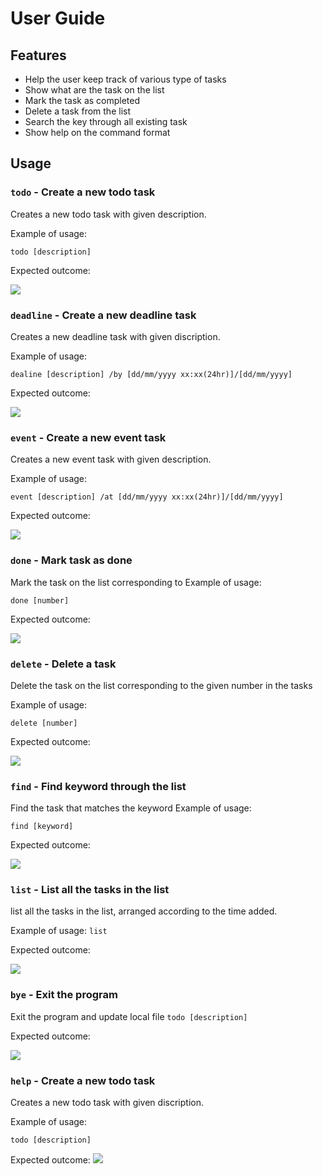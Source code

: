 # User Guide

## Features 
* Help the user keep track of various type of tasks
* Show what are the task on the list
* Mark the task as completed
* Delete a task from the list
* Search the key through all existing task
* Show help on the command format

## Usage

### `todo` - Create a new todo task 

Creates a new todo task with given description.

Example of usage: 

`todo [description]`

Expected outcome:

![](todo.png)

### `deadline` - Create a new deadline task 

Creates a new deadline task with given discription.

Example of usage: 

`dealine [description] /by [dd/mm/yyyy xx:xx(24hr)]/[dd/mm/yyyy]`

Expected outcome:

![](deadline.png)

### `event` - Create a new event task 

Creates a new event task with given description.

Example of usage: 

`event [description] /at [dd/mm/yyyy xx:xx(24hr)]/[dd/mm/yyyy]`

Expected outcome:

![](event.png)

### `done` - Mark task as done 

Mark the task on the list corresponding to
Example of usage: 

`done [number]`

Expected outcome:

![](done.png)

### `delete` -  Delete a task

Delete the task on the list corresponding to the given number in the tasks

Example of usage: 

`delete [number]`

Expected outcome:

![](delete.png)



### `find` - Find keyword through the list 

Find the task that matches the keyword
Example of usage: 

`find [keyword]`

Expected outcome:

![](find.png)

### `list` - List all the tasks in the list 
list all the tasks in the list, arranged according to the time added.

Example of usage:
`list`

Expected outcome:

![](list.png)

### `bye` - Exit the program 

Exit the program and update local file
`todo [description]`

Expected outcome:

![](exit.png)

### `help` - Create a new todo task 

Creates a new todo task with given discription.

Example of usage: 

`todo [description]`

Expected outcome:
![](help.png)


